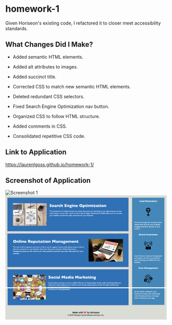 # homework-1
Given Horiseon's existing code, I refactored it to closer meet accessibility standards.

## What Changes Did I Make?
* Added semantic HTML elements.

* Added alt attributes to images.

* Added succinct title.

* Corrected CSS to match new semantic HTML elements.

* Deleted redundant CSS selectors.

* Fixed Search Engine Optimization nav button.

* Organized CSS to follow HTML structure.

* Added comments in CSS.

* Consolidated repetitive CSS code.

## Link to Application
https://laurenlgoss.github.io/homework-1/

## Screenshot of Application
![Screenshot 1](./assets/images/horiseon-screenshot-1.png)
![Screenshot 2](./assets/images/horiseon-screenshot-2.png)
![Screenshot 3](./assets/images/horiseon-screenshot-3.png)